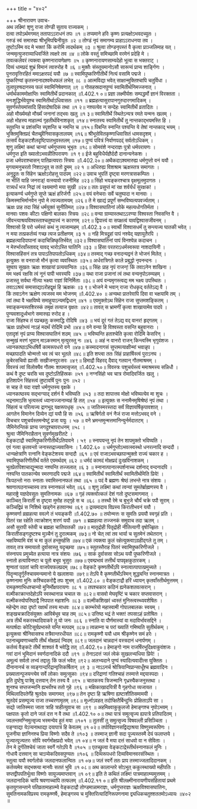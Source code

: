 +++
title = "४०२"

+++
श्रीनारायण उवाच-  
अथ लक्ष्मि! शृणु राजा तोण्डी सुताय राज्यकम् ।  
दत्वा तपोऽर्थमगमत् ततापाऽऽराधनं तपः ॥१ ॥
तप्यमाने हरिः कृष्णः प्रत्यक्षोऽभवदच्युतः ।  
गरुडं स्वं समारुह्य श्रीभूमिपद्मिनीयुतः ॥२ ॥
तोण्डं नृपं समागम्य प्राहाऽऽराधनया तव ।  
तुष्टोऽस्मि वद मे भक्त! किं करोमि त्वदर्थकम् ॥३ ॥
श्रुत्वा तोण्डनृपस्तं वै कृत्वा प्राञ्जलिमाह यत् ।  
जन्ममृत्युजराव्याधिवर्जिते त्वक्षरे तव ॥४ ॥
लोके वस्तुं समिच्छामि वरमेनं प्रदेहि मे ।  
तावत्कलेवरं त्यक्त्वा कृष्णनारायणेक्षणः ॥५ ॥
कृष्णनारायणसाम्यदेहो भूत्वा स भक्तराट् ।  
दिव्यं धामप्रदं शुभ्रं विमानं त्वारुरोह वै ॥६ ॥
मुक्तैः संस्तूयमानोऽसौ सारूप्यं प्राप्य शार्ङ्गिणः ।  
पुनरावृत्तिरहितं ममाऽक्षरपदं ययौ ॥७ ॥
स्वामिपुष्करिणीतीर्थे नित्यं वसामि पद्मजे ।  
पुष्करिण्यां कृतस्नानादश्वमेधफलं लभेत् ॥८ ॥
आत्मविद्या भवेत् साक्षान्मुक्तिश्चापि चतुर्विधा ।  
तुलापुरुषदानस्य फलं स्वामिनिषेवणात् ॥९ ॥
गोसहस्रदानपुण्यं स्वामितीर्थनिमज्जनात् ।  
धर्मार्थकाममोक्षाप्तिः स्वामितीर्थे प्रदानकात् ॥1.402.१ ०॥
प्रज्ञा लक्ष्मीर्यशः सम्पद्धर्मो ज्ञानं विरक्तता ।  
मनःशुद्धिर्भवेयुश्च स्वामितीर्थाऽधिवासतः ॥११ ॥
ब्रह्महत्यासुरापानगुरुदारगमादिकम् ।  
सुवर्णस्तेयमांसादि हिंसादोषादिकं तथा ॥१ २॥
नश्यत्येव न सन्देहः स्वामितीर्थे व्रतादितः ।  
अहो मौर्ख्यमहो मौर्ख्यं जनानां तद्भवः खलु ॥१ ३॥
स्वामितीर्थे स्थितेऽन्यत्र रमते यन्मनः खलम् ।  
अहो मोहस्य माहात्म्यं गृहतीर्थविनाशकृत् ॥१४॥
स्नातस्य स्वामितीर्थे तु नान्तकाद्भयमस्ति हि ।  
स्तुवन्ति च प्रशंसन्ति स्पृशन्ति च नमन्ति च ॥१५॥
पिबन्ति स्नान्ति पश्यन्ति ये तेषां नान्तकाद् भयम् ।  
भुक्तिमुक्तिप्रदं चैतच्छ्रीनिवासकृतालयम् ॥१६॥
श्रीभूसेवितकृष्णाधिवासितं धामसदृशम् ।  
तत्सर्वं वेङ्कटशैलदृष्टिपातभुवस्तलम् ॥१७॥
पुण्यं पवित्रं निर्वाणपदद्ं सर्वतोऽधिकम् ।  
शृणु लक्ष्मि! कथां चान्यां धर्मगुप्तस्य भूभृतः ॥१८॥
सोमवंशे नन्दराज्ञः पुत्रो धर्मपरायणः ।  
धर्मगुप्त इति ख्यातोऽभवन्नीतिपरायणः ॥१ ९॥
ईजे बहुविधैर्यज्ञैर्ददौ दानान्यनेकशः ।  
प्रजा धर्मपराश्चासन् पातिव्रत्यपराः स्त्रियः ॥1.402.२०॥
अथैकदाऽश्वमारुह्य धर्मगुप्तो वनं ययौ ।  
मृगयामनुचरतो निशाऽभूत् स ततो द्रुमम् ॥२ १ ॥
अधिरुह्य विशश्राम ऋक्षस्तत्र समागतः ।  
अनुद्रुतः स सिंहेन ऋक्षोऽरोहत्तु पादपम् ॥२२॥
उवाच भूपतिं दृष्ट्वा मरणत्रासकम्पितः ।  
मा भीतिं याहि जनराड्! वत्स्यावो रजनीमिह ॥२३॥
सिंहो भयङ्करश्चात्र वृक्षमूलमुपागतः ।  
रात्र्यर्धं भज निद्रां त्वं रक्ष्यमाणो मया सुखी ॥२४॥
ततः प्रसुप्तं मां रक्ष शर्वर्यर्धं सुरक्षक! ।  
इत्याकर्ण्य धर्मगुप्ते सुप्ते ऋक्षं हरिर्जगौ ॥२५॥
वयं वनेचराः सर्वे चतुष्पादा न मानवाः ।  
किमस्माभिर्मानवेन नृपो मे त्यज्यतामयम् ॥२६॥
ते मे खाद्यं प्रपूर्णं सम्भविष्यत्यपवर्ज्यताम् ।  
ऋक्षः प्राह तदा सिंहं धर्मयुक्तं सुनीतिमत् ॥२७॥
विश्वासघातिनां लोके महत्यधोगतिर्मता ।  
मानवाः पशवः कीटाः पक्षिणो बालकाः स्त्रियः ॥२८॥
वन्या ग्राम्यास्तथाऽऽरण्या विश्वस्ता निवसन्ति वै ।  
जीवन्त्याश्रयविश्वस्ताश्चतुष्पात्त्वं न कारणम् ॥२९॥
द्विपात्त्वं वा सपक्षत्वं यावद्विश्वासजीवनम् ।  
विश्वासो हि परो धर्मस्तं कथं नु त्यजाम्यहम् ॥1.402.३ ०॥
स्वार्थी विश्वासधर्मं तु सन्त्यज्य घातकी भवेत् ।  
न मया तत्प्रकर्तव्यं गच्छ त्यज प्रतीक्षणम् ॥३ १ ॥
नहि मित्रद्रुहां पापं नश्येद् यज्ञायुतैरपि ।  
ब्रह्महत्यादिपापानां कदाचिन्निष्कृतिर्भवेत् ॥३२॥
विश्वासघातिनां पापं विनश्येन्न कदाचन ।  
न मेरुर्भारवाँस्तावद् यावद् भारोऽस्ति घातिनि ॥३३ ॥
हिंसा परतराऽधर्मस्वरूपा नाशदायिनी ।  
विश्वासहिंसनं तत्र पापाऽतिपापतोऽधिकम् ॥३४॥
तस्माद् गच्छ वनादन्यद्वनं ते भोजनं मिलेत् ।  
इत्युक्तः स वनराजो मौनं कृत्वा व्यवस्थितः ॥३५॥
अर्धरात्रिगते काले प्रबुद्धो नृपनन्दनः ।  
सुष्वाप सुखतः ऋक्षः शाखायां प्रत्ययान्वितः ॥३६॥
सिंहः प्राह नृपं राजन्! किं तवाऽनेन शाखिना ।  
मम भक्ष्यं रक्षसि त्वं नूनं पापी भवस्यपि ॥३७॥
यथा राजा प्रजानां त्वं तथा वन्यनृपोऽस्म्यहम् ।  
प्रजास्तु सर्वथा नीत्या भक्ष्या राज्ञां विनिर्मिताः ॥३८॥
अयं वन्यमृगस्त्वद्य मम भक्ष्य उपस्थितः ।  
तवाऽऽश्रयं समासाद्याऽरोहद्वृक्षं हि ऋक्षकः ॥३ ९॥
भोजने मे भवान् राजा रोधकृद् वर्ततेऽद्य वै ।  
किं तवाऽनेन ऋक्षेण त्यजस्व मम भोजनम् ॥1.402.४० ॥
अन्यथा प्रातरेवापि दिवा वा भक्षयामि तम् ।  
त्वां तथा वै भक्षयिष्ये समाहूयाऽन्यमद्विधान् ॥४१ ॥
एवमुक्तोऽथ सिंहेन राजा सुप्तमशङ्कितम् ।  
स्वाङ्कन्यस्तशिरस्कं तमृक्षं तत्याज वृक्षतः ॥४२॥
तावत् स भ्रामणीं कृत्वा शाखायामेव पादपे ।  
पुण्यवशादूर्ध्वभागे समारुह्य रुरोद ह ।  
राजा सिंहश्च तं पप्रच्छतुः कस्माद्धि रोदिषि ॥४३ ॥
भयं दूरं गतं तेऽद्य वद् वानर! हृद्गतम् ।  
ऋक्षः प्राहोभयं नाऽहं मदर्थं रोदिमि प्रभो ॥४४॥
वने वन्या हि विश्वस्ता वसन्ति बहुवानराः ।  
एतादृशं नृपं प्राप्य विश्वासघातिनं शठम् ॥४५ ॥
भविष्यन्ति हताश्चेति कृत्वा रोदिमि केसरिन् ।  
सन्मुखं मरणं भूयान् माऽकस्मान् मृत्युरस्तु नः ॥४६ ॥
अहं न वानरो राजन् किन्त्वस्मि भृगुवंशजः ।  
ध्यानकाष्ठाऽभिधषिर्वै कामरूपधरो वने ॥४७॥
कस्मादनागसं सुप्तमत्याक्षीन्मां भवान्नृप ।  
मच्छापादति चोन्मत्तो भव त्वं चर भूतले ॥४८॥
इति शप्त्वा ततः सिंहं प्राहार्षिस्त्वं पुराऽनघ ।  
कुबेरसचिवो ह्यासीः सखीजनपुरःसरः ॥४९॥
हिमाद्रौ विहरद् दैवाद् गतवान् गौतमाश्रमम् ।  
विवस्त्रं त्वां विलोक्यैव गौतमः शापमासृजत् ॥1.402.५०॥
विवस्त्रः पशुचर्यस्त्वं ममाश्रमस्य सन्निधौ ।  
कथं वै दुष्ट चरसि भव दुष्टोऽतिहिंस्रकः ॥५१ ॥
नग्नसिंहो भव चात्र रोमादिवर्जितः खलु ।  
इतिशापेन सिंहस्त्वं तुष्टावर्षिं पुनः पुनः ॥५२ ।  
स चाह ते यदा राज्ञो धर्मगुप्तस्य वृक्षके ।  
ध्यानकाष्ठस्य सद्भाग्याद् दर्शनं वै भविष्यति ॥५३ ॥
तदा शापात्तव मोक्षो भविष्यत्येव मा शुचः ।  
भद्रनामाऽसि भृत्यस्त्वं ध्यानाज्जानाम्यहं हि तत् ॥५४ ॥
इत्युक्तः स ननामैनमृषिश्रेष्ठं नृपं तथा ।  
सिंहत्वं च परित्यज्य द्रागभूद् यक्षरूपधृक् ॥५५ ॥
जातिस्मरस्तदा सर्वं विज्ञायर्षिकृपावशात् ।  
आगतेन विमानेन दिव्येन द्यां ययौ हि सः ॥५६ ॥
ऋषिर्गतो वनं नैजं राजा मत्तोऽभवद् वने ।  
विचचार पशुचर्यस्तमन्वेष्टुं प्रजा ययुः । ५७ ॥
वने भ्रमन्तमुन्मत्तमानिन्युर्नर्मदातटम् ।  
जैमिनेरन्तिकं प्राप्य जगदुश्चापराधनम् ॥५८ ।  
श्रुत्वा जैमिनिराहैतान् सुवर्णमुखरीतटे ।  
वेङ्कटाद्रौ स्वामिपुष्करिणीतीर्थेऽतिपावने । ५९ ॥
स्नापयन्तु नृपं तेन शापमुक्तो भविष्यति ।  
एवं गत्वा कृतवन्तो जनास्तद्राज्यवासिनः । 1.402.६० ॥
धर्मगुप्तोऽभवत्स्वस्थो धनरत्नादि सन्ददौ ।  
धान्यक्षेत्राणि रत्नानि वेङ्कटेशस्य सन्ददौ ॥६१ ॥
एवं राजाऽभवच्छापान्मुक्तो राज्यं चकार ह ।  
स्वामिपुष्करिणीतीर्थं वर्तते एवमर्थदम् ॥६२ ॥
धर्मदं कामदं मोक्षप्रदं दुःखविनाशकम् ।  
भूतप्रेतपिशाचाद्युन्मादा नश्यन्ति तज्जलात् ॥६ ३ ॥
स्नानात्पानात्स्पर्शनाच्च दर्शनाद् वन्दनादपि ।  
नश्यन्ति पातकान्येव स्मरणादपि पद्मजे ॥६४॥
स्वामितीर्थं स्वामितीर्थं स्वामितीर्थमिति प्रिये! ।  
त्रिःपठन्तो नराः स्नाताः स्वामिस्नानफलं तथा ॥६५ ॥
पदं वै ब्रह्मणः श्रेष्ठं लभन्ते नात्र संशयः ।  
श्रवणात्पठनाच्चास्य तत्र स्नानफलं भवेत् ॥६६ ॥
शृणु लक्ष्मि! कथां त्वन्यां सुमतेर्ब्राह्मणस्य वै ।  
महाराष्ट्रे यज्ञदेवसुतः सुमतिनामकः ॥६७ ॥
गृहं त्यक्त्वोत्कलं देशं गतो दुष्टसमागमात् ।  
काञ्चित् किरातीं स दृष्ट्वा मुमोह तद्गृहे स च ॥६८ ॥
तस्थौ रेमे च बुभुजे चौर्यं चक्रे पपौ सुराम् ।  
कञ्चिद्विप्रं स निशिथे खड्गेन हतवानथ ॥६९ ॥
द्रव्यमादाय विप्रस्य किरातीभवनं ययौ ।  
कृष्णवर्णा व्रह्महत्या ववल्गे तं भयङ्करी ॥1.402.७० ॥
तयोन्मत्तः स सुमतिः प्रययौ स्वगृहं प्रति ।  
पितरं रक्ष रक्षेति त्वाक्रोशन् शरणं ययौ ॥७१ ॥
ब्रह्महत्या तज्जनकं समुवाच तदा ऋतम् ।  
असौ सुरापी स्तेयी च ब्रह्महा चातिपातकी ॥७२॥
मातृद्रोही पितृद्रोही नीतित्यागी वृषोज्झितः ।  
किरातीसङ्गदुष्टश्च मुञ्चैनं तु दुरात्मकम् ॥७३॥
नो चेत् त्वां तव भार्या च सुतमेनं तथेतरान् ।  
भक्षयिष्यामि वंशं च मा कुलं हन्तुमर्हसि ॥७४॥
एकं त्यक्त्वा कुलं रक्षेत्युक्त्वाऽग्रहीद्गले तु तम् ।  
तावत् तत्र समायातो दुर्वासास्तु यदृच्छया ॥७५॥
स्तुतस्तैराह पितरं स्वामिपुष्करिणीजले ।  
संस्नापय प्रमुच्येत हत्याया नात्र संशयः ॥७६ ॥
साकं दुर्वाससा सोऽथ ययौ पुष्करिणीजले ।  
स्नातो हत्याविनष्टा च पूतो बभूव भूसुरः ॥७७॥
एवम्प्रभावं तत्तीर्थं पापवृक्षकुठारकम् ।  
शृण्वतां पठतां चापि वाजपेयफलप्रदम् ॥७८॥
वेङ्कटे कृष्णतीर्थेऽपि स्नात्वात्पापात्प्रमुच्यते ।  
पितॄन्मातॄर्गुरुँश्चावमन्यमानो ये खलाशयाः ॥७९॥
तेऽपि वै कृष्णतीर्थेऽस्मिन् शुद्ध्यन्ति स्नानमात्रतः ।  
कृष्णनामा मुनिः कश्चिदकरोद्वै तपः शुभम् ॥1.402.८० ॥
वेङ्कटाद्रौ हरिं ध्यायन् कृतवाँस्तीर्थमुत्तमम् ।  
रामकृष्णाभिधश्चान्यो मुनिर्मोक्षपरायणः ॥८ १ ॥
तपश्चकार कठिनं ह्यनेकशतवत्सरान् ।  
वल्मीकाक्रान्तदेहोऽपि स्वस्थानान्न चचाल सः ॥८२॥
वासवो मेघवृष्टिं च चकार सप्तवासरान् ।  
वल्मीकस्योपरिष्ठाद्वै निपपात महाशनिः ॥८३ ॥
वल्मीकशिखरं ध्वस्तं मुनिस्त्वस्थ्यवशेषितः ।  
महेन्द्रेण तदा दृष्टो रक्षार्थं तस्य माधवः ॥८४॥
काम्भरेयो महास्वामी गोपालबालकः स्वयम् ।  
शङ्खचक्रादिसंयुक्तः आविर्बभूव चाह तम् ॥८५॥
उत्तिष्ठ भद्रं ते भक्त! तपसाऽहं प्रतोषितः ।  
अत्र तीर्थे मकरस्थादिवाकरे तु यो जनः ॥८६ ॥
स्नाति वा पौर्णमास्यां वा मदाविर्भावसद्दिने ।  
मत्पार्षदाः कोटिसूर्यप्रभास्ते यन्ति मत्पदम् ॥८७॥
त्वन्नाम्ना च परां ख्यातिं गमिष्यति सुतीर्थकम् ।  
इत्युक्त्वा श्रीनिवासश्च तत्रैवान्तरधीयत ॥८८॥
रामकृष्णौ ययौ धाम श्रीकृष्णेन समं हरेः ।  
पठनाच्छ्रवणाच्चापि तीर्थं मोक्षप्रदं न्विदम् ॥८९॥
जलदानं चान्नदानं वस्त्रदानं धनार्पणम् ।  
कर्तव्यं वैङ्कटे तीर्थे शाश्वतं वै भवेद्धि तत् ॥1.402.९०॥
हेमाङ्गो नाम राजर्षिरभूदिक्ष्वाकुवंशजः ।  
गवां दानं भूमिदानं स्वर्णदानादिकं ददौ ॥९१ ॥
तेनाऽदत्तं जलं त्वेकं सुखलभ्यधिया प्रिये! ।  
अमूल्यं सर्वतो लभ्यं तद्दातुः किं फलं भवेत् ॥९२॥
अलभ्यदाने पुण्यं स्यादित्यवादीत्स युक्तितः ।  
दीनानानर्च स व्यङ्गान्दरिद्रान्वृत्तिकर्षितान् ॥९ ३ ॥
नाऽऽनर्च श्रोत्रियान्विप्रान्साधूँश्च ब्रह्मवादिनः ।  
प्रख्यातान्पूजयन्त्येव सर्वे लोकाः समुत्सुकाः ॥९४॥
दरिद्राणां गतिश्चाहं तस्मात्ते मद्दयास्पदाः ।  
इति दुष्टेषु पात्रेषु दत्तवान् तेन तस्य वै ॥९५ ॥
चातकस्य त्रिजन्मानि गृध्रस्यैकजनुस्तथा ।  
शुनश्च सप्तजन्मानि ह्यभवँश्च ततो गृहे ॥९६ ॥
मक्षिकाखादयित्री वै गृहगोधा व्यजायत ।  
मिथिलादिपतेर्गेहे श्रुतदेवः समागमत् ॥९७॥
तेन दृष्टा हि ऋषिणा ह्यष्टाशीतिसमामयी ।  
श्रुतदेवं प्रसम्पूज्य राजा तच्चरणामृतम् ॥९८॥
मूर्ध्नाऽवहत् तदोप्क्षितैर्बिन्दुभिः प्रोक्षिताऽपि सा ।  
सद्यो जातिस्मरा जाता त्राहि त्राहीत्युवाच सा ॥९९ ॥
अहमिक्ष्वाकुकुलजो हेमाङ्गश्च नृपोऽभवम् ।  
पक्षपातः कृतो दाने जलं दत्त न वै तथा ॥1.402.१० ०॥
तथा पात्रं समुत्सृज्य ह्यपात्रे प्रतिपादितम् ।  
ज्वलन्तमग्निमुत्सृज्य भस्मन्येव हुतं मया ॥१०१ ॥
तुलसीं तु समुत्सृज्य विषवल्ली प्रसिञ्चिता ।  
पङ्ग्वाद्या येऽप्यनाथाद्या दयापात्रं हि केवलम् ॥१ ०२॥
तपोविज्ञानसद्विद्याश्रया विष्णुस्वरूपिणः ।  
पूजनीया ज्ञानिनश्च प्रिया विष्णोः सदैव ते ॥१०३ ॥
तस्माज् ज्ञानी सदा पूज्यस्तस्मै देयं फलाप्तये ।  
पूज्यात्पूज्यतरः सोपि स्वर्गमोक्षप्रदो भवेत् ॥१ ०४॥
न जलं वै मया दत्तं साधवो वा न सेविताः ।  
तेन मे दुर्गतिश्चेयं जाता स्वर्गे गतेऽपि वै ॥१०५ ॥
एतच्छ्रुत्वा वेङ्कटाद्रेस्तीर्थस्नानफलं मुनिः ।  
गोधायै दत्तवान् सा चाऽप्येकदिवसपुण्यतः ॥१०६ ॥
दिव्यरूपधरो दिव्यविमानवरसंस्थितः ।  
स्तुत्वा ययौ स्वर्गलोकं जलदानफलान्वितः ॥१ ०७॥
जलं स्वर्गे ततः प्राप तस्माज्जलादिदानकम् ।  
कर्तव्यमेव सद्भक्त्या मानवैः सततं भुवि ॥१ ०८॥
अथ कालान्तरे सोऽभूत् ककुत्स्थाख्यो महीपतिः ।  
सप्तद्वीपपतिर्भूत्वा विष्णोः सायुज्यमाप्तवान् ॥१ ०९॥
इति ते कथितं लक्ष्मि! पात्रमाहात्म्यमुत्तमम् ।  
जलदानादिकं चापि श्रवणाच्चापि तत्फलम् ॥1.402.११ ०॥
इति श्रीलक्ष्मीनारायणीयसंहितायां प्रथमे कृतयुगसन्ताने पतिव्रतामाहात्म्ये वेङ्कटाद्रौ तोण्डमान्नामराज्ञः, धर्मगुप्तराज्ञः ऋक्षविश्वासघातिनः, सुमतिनामकविप्रस्य रामकृष्णर्षेः, हेमाङ्गस्य च मुक्तिरित्यादिनिरूपणनामा द्व्यधिकचतुश्शततमोऽध्यायः ॥४०२ ॥
    
